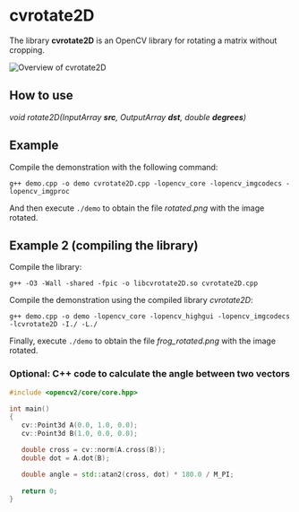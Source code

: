 cvrotate2D
==========

The library **cvrotate2D** is an OpenCV library for rotating a matrix without cropping.

![Overview of cvrotate2D](https://raw.github.com/milq/cvrotate2D/master/overview.png "Overview of 'cvrotate2D'")

How to use
----------

<i>void rotate2D(InputArray <b>src</b>, OutputArray **dst**, double <b>degrees</b>)</i>

Example
-------

Compile the demonstration with the following command:

```
g++ demo.cpp -o demo cvrotate2D.cpp -lopencv_core -lopencv_imgcodecs -lopencv_imgproc
```

And then execute ```./demo``` to obtain the file *rotated.png* with the image rotated.

Example 2 (compiling the library)
---------------------------------

Compile the library:

```
g++ -O3 -Wall -shared -fpic -o libcvrotate2D.so cvrotate2D.cpp
```

Compile the demonstration using the compiled library *cvrotate2D*:

```
g++ demo.cpp -o demo -lopencv_core -lopencv_highgui -lopencv_imgcodecs -lcvrotate2D -I./ -L./
```

Finally, execute ```./demo``` to obtain the file *frog_rotated.png* with the image rotated.


### Optional: C++ code to calculate the angle between two vectors

```cpp
#include <opencv2/core/core.hpp>

int main()
{
   cv::Point3d A(0.0, 1.0, 0.0);
   cv::Point3d B(1.0, 0.0, 0.0);

   double cross = cv::norm(A.cross(B));
   double dot = A.dot(B);

   double angle = std::atan2(cross, dot) * 180.0 / M_PI;
   
   return 0;
}
```

